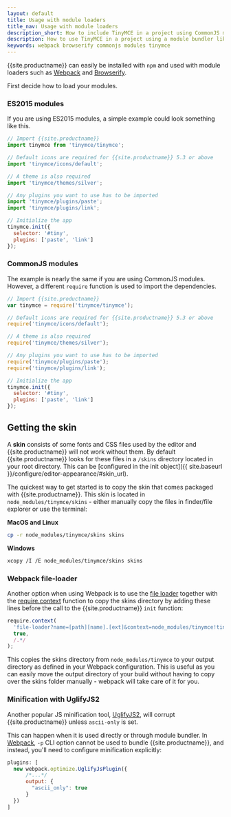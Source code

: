 ```yaml
---
layout: default
title: Usage with module loaders
title_nav: Usage with module loaders
description_short: How to include TinyMCE in a project using CommonJS modules.
description: How to use TinyMCE in a project using a module bundler like Webpack or Browserify
keywords: webpack browserify commonjs modules tinymce
---
```


{{site.productname}} can easily be installed with `npm` and used with module loaders such as [Webpack](https://webpack.github.io/) and [Browserify](http://browserify.org/).

First decide how to load your modules.

### ES2015 modules

If you are using ES2015 modules, a simple example could look something like this.

```js
// Import {{site.productname}}
import tinymce from 'tinymce/tinymce';

// Default icons are required for {{site.productname}} 5.3 or above
import 'tinymce/icons/default';

// A theme is also required
import 'tinymce/themes/silver';

// Any plugins you want to use has to be imported
import 'tinymce/plugins/paste';
import 'tinymce/plugins/link';

// Initialize the app
tinymce.init({
  selector: '#tiny',
  plugins: ['paste', 'link']
});
```

### CommonJS modules

The example is nearly the same if you are using CommonJS modules. However, a different `require` function is used to import the dependencies.

```js
// Import {{site.productname}}
var tinymce = require('tinymce/tinymce');

// Default icons are required for {{site.productname}} 5.3 or above
require('tinymce/icons/default');

// A theme is also required
require('tinymce/themes/silver');

// Any plugins you want to use has to be imported
require('tinymce/plugins/paste');
require('tinymce/plugins/link');

// Initialize the app
tinymce.init({
  selector: '#tiny',
  plugins: ['paste', 'link']
});
```

## Getting the skin

A **skin** consists of some fonts and CSS files used by the editor and {{site.productname}} will not work without them. By default {{site.productname}} looks for these files in a `/skins` directory located in your root directory. This can  be [configured in the init object]({{ site.baseurl }}/configure/editor-appearance/#skin_url).

The quickest way to get started is to copy the skin that comes packaged with {{site.productname}}. This skin is located in `node_modules/tinymce/skins` - either manually copy the files in finder/file explorer or use the terminal:

**MacOS and Linux**

```sh
cp -r node_modules/tinymce/skins skins
```

**Windows**

```sh
xcopy /I /E node_modules/tinymce/skins skins
```

### Webpack file-loader

Another option when using Webpack is to use the [file loader](https://github.com/webpack/file-loader) together with the [require.context](https://github.com/webpack/docs/wiki/context) function to copy the skins directory by adding these lines before the call to the {{site.productname}} `init` function:

```js
require.context(
  'file-loader?name=[path][name].[ext]&context=node_modules/tinymce!tinymce/skins',
  true,
  /.*/
);
```

This copies the skins directory from `node_modules/tinymce` to your output directory as defined in your Webpack configuration. This is useful as you can easily move the output directory of your build without having to copy over the skins folder manually - webpack will take care of it for you.

### Minification with UglifyJS2

Another popular JS minification tool, [UglifyJS2](https://github.com/mishoo/UglifyJS2), will corrupt {{site.productname}} unless `ascii-only` is set.

This can happen when it is used directly or through module bundler. In [Webpack](https://webpack.github.io/), `-p` CLI option cannot be used to bundle {{site.productname}}, and instead, you'll need to configure minification explicitly:

```javascript
plugins: [
  new webpack.optimize.UglifyJsPlugin({
      /*...*/
      output: {
        "ascii_only": true
      }
  })
]
```
